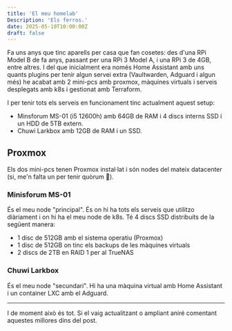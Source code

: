 ```yaml
---
title: 'El meu homelab'
Description: 'Els ferros.'
date: 2025-05-10T10:00:00Z
draft: false
---
```


Fa uns anys que tinc aparells per casa que fan cosetes: des d'una RPi Model B de fa anys, passant per una RPi 3 Model A, i una RPi 3 de 4GB, entre altres. I del que inicialment era només Home Assistant amb uns quants plugins per tenir algun servei extra (Vaultwarden, Adguard i algun més) he acabat amb 2 mini-pcs amb proxmox, màquines virtuals i serveis desplegats amb k8s i gestionat amb Terraform.

I per tenir tots els serveis en funcionament tinc actualment aquest setup:

- Minsforum MS-01 (i5 12600h) amb 64GB de RAM i 4 discs interns SSD i un HDD de 5TB extern.
- Chuwi Larkbox amb 12GB de RAM i un SSD.

## Proxmox

Els dos mini-pcs tenen Proxmox instal·lat i són nodes del mateix datacenter (si, me'n falta un per tenir quòrum 🥺).

### Minisforum MS-01

És el meu node "principal". És on hi ha tots els serveis que utilitzo diàriament i on hi ha el meu node de k8s. Té 4 discs SSD distribuits de la següent manera:

- 1 disc de 512GB amb el sistema operatiu (Proxmox)
- 1 disc de 512GB on tinc els backups de les màquines virtuals
- 2 discs de 2TB en RAID 1 per al TrueNAS

### Chuwi Larkbox

És el meu node "secundari". Hi ha una màquina virtual amb Home Assistant i un container LXC amb el Adguard.

---

I de moment això és tot. Si el vaig actualitzant o ampliant aniré comentant aquestes millores dins del post.

